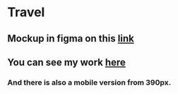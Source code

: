 # Travel
## Mockup in figma on this [link](https://www.figma.com/file/6fnCipIV2hjxeXBEfzb5uy/Travel-(Copy))
## You can see my work [here](https://mykhailo-bondarenko.github.io/travel/)
### And there is also a mobile version from 390px.